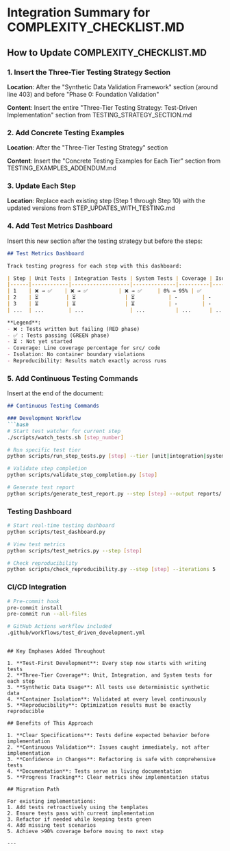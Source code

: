 # Integration Summary for COMPLEXITY_CHECKLIST.MD

## How to Update COMPLEXITY_CHECKLIST.MD

### 1. Insert the Three-Tier Testing Strategy Section

**Location**: After the "Synthetic Data Validation Framework" section (around line 403) and before "Phase 0: Foundation Validation"

**Content**: Insert the entire "Three-Tier Testing Strategy: Test-Driven Implementation" section from TESTING_STRATEGY_SECTION.md

### 2. Add Concrete Testing Examples

**Location**: After the "Three-Tier Testing Strategy" section

**Content**: Insert the "Concrete Testing Examples for Each Tier" section from TESTING_EXAMPLES_ADDENDUM.md

### 3. Update Each Step

**Location**: Replace each existing step (Step 1 through Step 10) with the updated versions from STEP_UPDATES_WITH_TESTING.md

### 4. Add Test Metrics Dashboard

Insert this new section after the testing strategy but before the steps:

```markdown
## Test Metrics Dashboard

Track testing progress for each step with this dashboard:

| Step | Unit Tests | Integration Tests | System Tests | Coverage | Isolation | Reproducibility |
|------|------------|-------------------|--------------|----------|-----------|-----------------|
| 1    | ❌ → ✅    | ❌ → ✅          | ❌ → ✅     | 0% → 95% | ✅        | ✅              |
| 2    | ⏳         | ⏳                | ⏳           | -        | -         | -               |
| 3    | ⏳         | ⏳                | ⏳           | -        | -         | -               |
| ...  | ...        | ...               | ...          | ...      | ...       | ...             |

**Legend**:
- ❌ : Tests written but failing (RED phase)
- ✅ : Tests passing (GREEN phase)
- ⏳ : Not yet started
- Coverage: Line coverage percentage for src/ code
- Isolation: No container boundary violations
- Reproducibility: Results match exactly across runs
```

### 5. Add Continuous Testing Commands

Insert at the end of the document:

```markdown
## Continuous Testing Commands

### Development Workflow
```bash
# Start test watcher for current step
./scripts/watch_tests.sh [step_number]

# Run specific test tier
python scripts/run_step_tests.py [step] --tier [unit|integration|system]

# Validate step completion
python scripts/validate_step_completion.py [step]

# Generate test report
python scripts/generate_test_report.py --step [step] --output reports/
```

### Testing Dashboard
```bash
# Start real-time testing dashboard
python scripts/test_dashboard.py

# View test metrics
python scripts/test_metrics.py --step [step]

# Check reproducibility
python scripts/check_reproducibility.py --step [step] --iterations 5
```

### CI/CD Integration
```bash
# Pre-commit hook
pre-commit install
pre-commit run --all-files

# GitHub Actions workflow included
.github/workflows/test_driven_development.yml
```
```

## Key Emphases Added Throughout

1. **Test-First Development**: Every step now starts with writing tests
2. **Three-Tier Coverage**: Unit, Integration, and System tests for each step
3. **Synthetic Data Usage**: All tests use deterministic synthetic data
4. **Container Isolation**: Validated at every level continuously
5. **Reproducibility**: Optimization results must be exactly reproducible

## Benefits of This Approach

1. **Clear Specifications**: Tests define expected behavior before implementation
2. **Continuous Validation**: Issues caught immediately, not after implementation
3. **Confidence in Changes**: Refactoring is safe with comprehensive tests
4. **Documentation**: Tests serve as living documentation
5. **Progress Tracking**: Clear metrics show implementation status

## Migration Path

For existing implementations:
1. Add tests retroactively using the templates
2. Ensure tests pass with current implementation
3. Refactor if needed while keeping tests green
4. Add missing test scenarios
5. Achieve >90% coverage before moving to next step

---